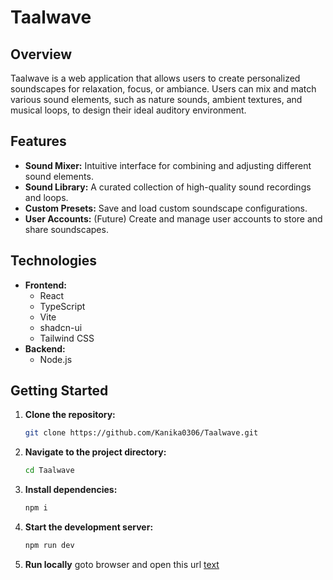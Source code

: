 # Taalwave

## Overview

Taalwave is a web application that allows users to create personalized soundscapes for relaxation, focus, or ambiance. Users can mix and match various sound elements, such as nature sounds, ambient textures, and musical loops, to design their ideal auditory environment.

## Features

*   **Sound Mixer:** Intuitive interface for combining and adjusting different sound elements.
*   **Sound Library:** A curated collection of high-quality sound recordings and loops.
*   **Custom Presets:** Save and load custom soundscape configurations.
*   **User Accounts:** (Future) Create and manage user accounts to store and share soundscapes.

## Technologies

*   **Frontend:**
    *   React
    *   TypeScript
    *   Vite
    *   shadcn-ui
    *   Tailwind CSS
*   **Backend:**
    *   Node.js

## Getting Started

1.  **Clone the repository:**

    ```sh
    git clone https://github.com/Kanika0306/Taalwave.git
    ```
2.  **Navigate to the project directory:**

    ```sh
    cd Taalwave
    ```
3.  **Install dependencies:**

    ```sh
    npm i
    ```
4.  **Start the development server:**

    ```sh
    npm run dev
    ```

5. **Run locally**
    goto browser and open this url
    [text](http://localhost:8080/)